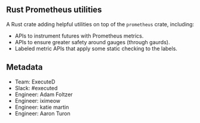 ## Rust Prometheus utilities

A Rust crate adding helpful utilities on top of the `prometheus` crate, including:

* APIs to instrument futures with Prometheus metrics.
* APIs to ensure greater safety around gauges (through gaurds).
* Labeled metric APIs that apply some static checking to the labels.

## Metadata

- Team: ExecuteD
- Slack: #executed
- Engineer: Adam Foltzer
- Engineer: iximeow
- Engineer: katie martin
- Engineer: Aaron Turon